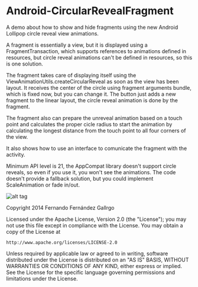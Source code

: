 Android-CircularRevealFragment
==============================

A demo about how to show and hide fragments using the new Android Lollipop circle reveal view animations.

A fragment is essentially a view, but it is displayed using a FragmentTransaction, which supports references to animations defined in resources, but circle reveal animations can't be defined in resources, so this is one solution. 

The fragment takes care of displaying itself using the ViewAnimationUtils.createCircularReveal as soon as the view has been layout. It receives the center of the circle using fragment arguments bundle, which is fixed now, but you can change it. The button just adds a new fragment to the linear layout, the circle reveal animation is done by the fragment.

The fragment also can prepare the unreveal animation based on a touch point and calculates the proper cicle radius to start the animation by calculating the longest distance from the touch point to all four corners of the view. 

It also shows how to use an interface to comunicate the fragment with the activity.

Minimum API level is 21, the AppCompat library doesn't support circle reveals, so even if you use it, you won't see the animations. The code doesn't provide a fallback solution, but you could implement ScaleAnimation or fade in/out.

![alt tag](https://lh4.googleusercontent.com/-3WPPuWKk0vM/VGIbZkHiJfI/AAAAAAAAcPQ/Hw19G6L6ktc/s800/revealfragments2.gif)

Copyright 2014 Fernando Fernández Gallrgo

Licensed under the Apache License, Version 2.0 (the "License");
you may not use this file except in compliance with the License.
You may obtain a copy of the License at

    http://www.apache.org/licenses/LICENSE-2.0

Unless required by applicable law or agreed to in writing, software
distributed under the License is distributed on an "AS IS" BASIS,
WITHOUT WARRANTIES OR CONDITIONS OF ANY KIND, either express or implied.
See the License for the specific language governing permissions and
limitations under the License.
